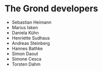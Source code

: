 # The Grond developers

* Sebastian Heimann
* Marius Isken
* Daniela Kühn
* Henriette Sudhaus
* Andreas Steinberg
* Hannes Bathke
* Simon Daout
* Simone Cesca
* Torsten Dahm
